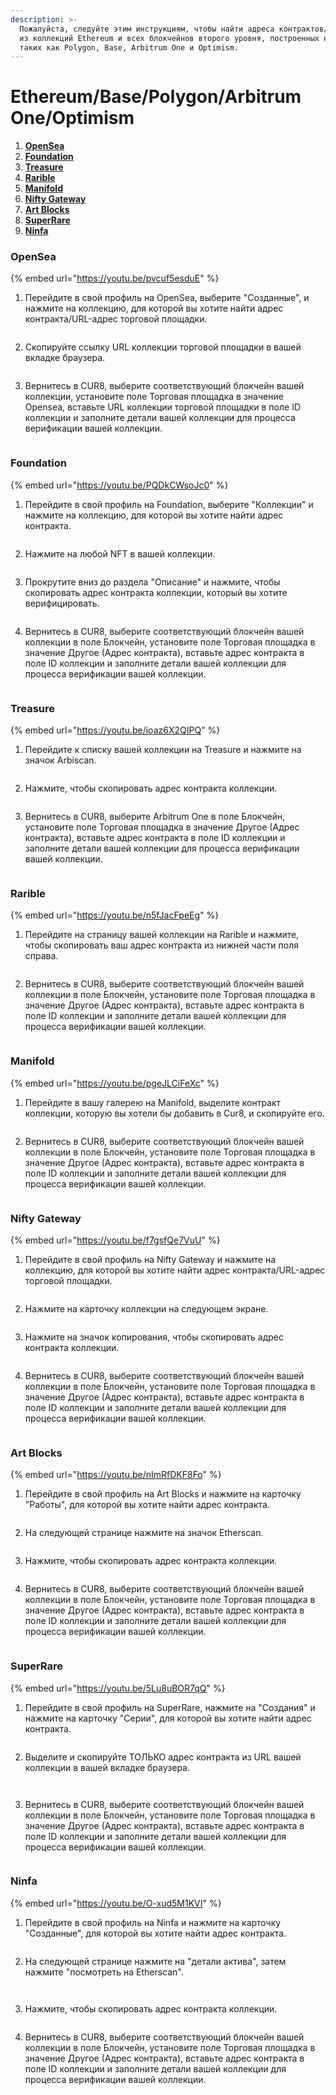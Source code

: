 ```yaml
---
description: >-
  Пожалуйста, следуйте этим инструкциям, чтобы найти адреса контрактов/URL-адреса торговых площадок
  из коллекций Ethereum и всех блокчейнов второго уровня, построенных на базе Ethereum,
  таких как Polygon, Base, Arbitrum One и Optimism.
---
```


# Ethereum/Base/Polygon/Arbitrum One/Optimism

1. [**OpenSea**](ethereum-base-polygon-arbitrum-one-optimism.md#opensea)
2. [**Foundation**](ethereum-base-polygon-arbitrum-one-optimism.md#foundation)
3. [**Treasure**](ethereum-base-polygon-arbitrum-one-optimism.md#treasure)
4. [**Rarible**](ethereum-base-polygon-arbitrum-one-optimism.md#rarible)
5. [**Manifold**](ethereum-base-polygon-arbitrum-one-optimism.md#manifold)
6. [**Nifty Gateway**](ethereum-base-polygon-arbitrum-one-optimism.md#nifty-gateway)
7. [**Art Blocks**](ethereum-base-polygon-arbitrum-one-optimism.md#art-blocks)
8. [**SuperRare**](ethereum-base-polygon-arbitrum-one-optimism.md#superrare)
9. [**Ninfa**](ethereum-base-polygon-arbitrum-one-optimism.md#ninfa)

### OpenSea

{% embed url="https://youtu.be/pvcuf5esduE" %}

1. Перейдите в свой профиль на OpenSea, выберите "Созданные", и нажмите на коллекцию, для которой вы хотите найти адрес контракта/URL-адрес торговой площадки.

<figure><img src="../../.gitbook/assets/Screenshot 2024-08-30 at 06.06.37.png" alt=""><figcaption></figcaption></figure>

2. Скопируйте ссылку URL коллекции торговой площадки в вашей вкладке браузера.

<figure><img src="../../.gitbook/assets/Screenshot 2024-09-17 at 15.03.49.png" alt=""><figcaption></figcaption></figure>

3. Вернитесь в CUR8, выберите соответствующий блокчейн вашей коллекции, установите поле Торговая площадка в значение Opensea, вставьте URL коллекции торговой площадки в поле ID коллекции и заполните детали вашей коллекции для процесса верификации вашей коллекции.

<figure><img src="../../.gitbook/assets/Screenshot 2025-01-31 at 10.43.22.png" alt=""><figcaption></figcaption></figure>

### Foundation

{% embed url="https://youtu.be/PQDkCWsoJc0" %}

1. Перейдите в свой профиль на Foundation, выберите "Коллекции" и нажмите на коллекцию, для которой вы хотите найти адрес контракта.

<figure><img src="../../.gitbook/assets/Screenshot 2024-08-30 at 06.41.17.png" alt=""><figcaption></figcaption></figure>

2. Нажмите на любой NFT в вашей коллекции.

<figure><img src="../../.gitbook/assets/Screenshot 2024-08-30 at 06.43.05.png" alt=""><figcaption></figcaption></figure>

3. Прокрутите вниз до раздела "Описание" и нажмите, чтобы скопировать адрес контракта коллекции, который вы хотите верифицировать.

<figure><img src="../../.gitbook/assets/Screenshot 2024-08-30 at 06.44.23.png" alt=""><figcaption></figcaption></figure>

4. Вернитесь в CUR8, выберите соответствующий блокчейн вашей коллекции в поле Блокчейн, установите поле Торговая площадка в значение Другое (Адрес контракта), вставьте адрес контракта в поле ID коллекции и заполните детали вашей коллекции для процесса верификации вашей коллекции.

<figure><img src="../../.gitbook/assets/Screenshot 2025-01-31 at 10.45.35.png" alt=""><figcaption></figcaption></figure>

### Treasure

{% embed url="https://youtu.be/ioaz6X2QIPQ" %}

1. Перейдите к списку вашей коллекции на Treasure и нажмите на значок Arbiscan.

<figure><img src="../../.gitbook/assets/Screenshot 2024-09-19 at 10.27.08.png" alt=""><figcaption></figcaption></figure>

2. Нажмите, чтобы скопировать адрес контракта коллекции.

<figure><img src="../../.gitbook/assets/Screenshot 2024-09-19 at 10.33.42.png" alt=""><figcaption></figcaption></figure>

3. Вернитесь в CUR8, выберите Arbitrum One в поле Блокчейн, установите поле Торговая площадка в значение Другое (Адрес контракта), вставьте адрес контракта в поле ID коллекции и заполните детали вашей коллекции для процесса верификации вашей коллекции.

<figure><img src="../../.gitbook/assets/Screenshot 2025-01-31 at 10.47.35.png" alt=""><figcaption></figcaption></figure>

### Rarible

{% embed url="https://youtu.be/n5fJacFpeEg" %}

1. Перейдите на страницу вашей коллекции на Rarible и нажмите, чтобы скопировать ваш адрес контракта из нижней части поля справа.

<figure><img src="../../.gitbook/assets/Screenshot 2024-09-19 at 10.48.45.png" alt=""><figcaption></figcaption></figure>

2. Вернитесь в CUR8, выберите соответствующий блокчейн вашей коллекции в поле Блокчейн, установите поле Торговая площадка в значение Другое (Адрес контракта), вставьте адрес контракта в поле ID коллекции и заполните детали вашей коллекции для процесса верификации вашей коллекции.

<figure><img src="../../.gitbook/assets/Screenshot 2025-01-31 at 10.45.35.png" alt=""><figcaption></figcaption></figure>

### Manifold

{% embed url="https://youtu.be/pgeJLCiFeXc" %}

1. Перейдите в вашу галерею на Manifold, выделите контракт коллекции, которую вы хотели бы добавить в Cur8, и скопируйте его.

<figure><img src="../../.gitbook/assets/Screenshot 2024-10-18 at 07.10.29.png" alt=""><figcaption></figcaption></figure>

2. Вернитесь в CUR8, выберите соответствующий блокчейн вашей коллекции в поле Блокчейн, установите поле Торговая площадка в значение Другое (Адрес контракта), вставьте адрес контракта в поле ID коллекции и заполните детали вашей коллекции для процесса верификации вашей коллекции.

<figure><img src="../../.gitbook/assets/Screenshot 2025-01-31 at 10.49.54.png" alt=""><figcaption></figcaption></figure>

### Nifty Gateway

{% embed url="https://youtu.be/f7gsfQe7VuU" %}

1. Перейдите в свой профиль на Nifty Gateway и нажмите на коллекцию, для которой вы хотите найти адрес контракта/URL-адрес торговой площадки.

<figure><img src="../../.gitbook/assets/Screenshot 2024-11-06 at 09.48.14.png" alt=""><figcaption></figcaption></figure>

2. Нажмите на карточку коллекции на следующем экране.

<figure><img src="../../.gitbook/assets/Screenshot 2024-11-06 at 09.50.05.png" alt=""><figcaption></figcaption></figure>

3. Нажмите на значок копирования, чтобы скопировать адрес контракта коллекции.

<figure><img src="../../.gitbook/assets/Screenshot 2024-11-06 at 09.51.11.png" alt=""><figcaption></figcaption></figure>

4. Вернитесь в CUR8, выберите соответствующий блокчейн вашей коллекции в поле Блокчейн, установите поле Торговая площадка в значение Другое (Адрес контракта), вставьте адрес контракта в поле ID коллекции и заполните детали вашей коллекции для процесса верификации вашей коллекции.

<figure><img src="../../.gitbook/assets/Screenshot 2025-01-31 at 10.49.54.png" alt=""><figcaption></figcaption></figure>

### Art Blocks

{% embed url="https://youtu.be/nImRfDKF8Fo" %}

1. Перейдите в свой профиль на Art Blocks и нажмите на карточку "Работы", для которой вы хотите найти адрес контракта.

<figure><img src="../../.gitbook/assets/Screenshot 2024-12-19 at 06.54.12.png" alt=""><figcaption></figcaption></figure>

2. На следующей странице нажмите на значок Etherscan.

<figure><img src="../../.gitbook/assets/Screenshot 2024-12-19 at 06.56.15.png" alt=""><figcaption></figcaption></figure>

3. Нажмите, чтобы скопировать адрес контракта коллекции.

<figure><img src="../../.gitbook/assets/Screenshot 2024-12-19 at 06.58.40.png" alt=""><figcaption></figcaption></figure>

4. Вернитесь в CUR8, выберите соответствующий блокчейн вашей коллекции в поле Блокчейн, установите поле Торговая площадка в значение Другое (Адрес контракта), вставьте адрес контракта в поле ID коллекции и заполните детали вашей коллекции для процесса верификации вашей коллекции.

<figure><img src="../../.gitbook/assets/Screenshot 2025-01-31 at 10.49.54.png" alt=""><figcaption></figcaption></figure>

### SuperRare

{% embed url="https://youtu.be/5Lu8uBOR7qQ" %}

1. Перейдите в свой профиль на SuperRare, нажмите на "Создания" и нажмите на карточку "Серии", для которой вы хотите найти адрес контракта.

<figure><img src="../../.gitbook/assets/Screenshot 2024-12-19 at 06.46.10.png" alt=""><figcaption></figcaption></figure>

2. Выделите и скопируйте ТОЛЬКО адрес контракта из URL вашей коллекции в вашей вкладке браузера.

<figure><img src="../../.gitbook/assets/Screenshot 2024-12-19 at 06.48.55.png" alt=""><figcaption></figcaption></figure>

<figure><img src="../../.gitbook/assets/Screenshot 2024-12-19 at 06.52.00.png" alt=""><figcaption></figcaption></figure>

3. Вернитесь в CUR8, выберите соответствующий блокчейн вашей коллекции в поле Блокчейн, установите поле Торговая площадка в значение Другое (Адрес контракта), вставьте адрес контракта в поле ID коллекции и заполните детали вашей коллекции для процесса верификации вашей коллекции.

<figure><img src="../../.gitbook/assets/Screenshot 2025-01-31 at 10.49.54.png" alt=""><figcaption></figcaption></figure>

### Ninfa

{% embed url="https://youtu.be/O-xud5M1KVI" %}

1. Перейдите в свой профиль на Ninfa и нажмите на карточку "Созданные", для которой вы хотите найти адрес контракта.

<figure><img src="../../.gitbook/assets/Screenshot 2025-01-15 at 11.31.35.png" alt=""><figcaption></figcaption></figure>

2. На следующей странице нажмите на "детали актива", затем нажмите "посмотреть на Etherscan".

<figure><img src="../../.gitbook/assets/Screenshot 2025-01-15 at 11.32.57.png" alt=""><figcaption></figcaption></figure>

<figure><img src="../../.gitbook/assets/Screenshot 2025-01-15 at 11.34.44.png" alt=""><figcaption></figcaption></figure>

3. Нажмите, чтобы скопировать адрес контракта коллекции.

<figure><img src="../../.gitbook/assets/Screenshot 2025-01-15 at 11.35.54.png" alt=""><figcaption></figcaption></figure>

4. Вернитесь в CUR8, выберите соответствующий блокчейн вашей коллекции в поле Блокчейн, установите поле Торговая площадка в значение Другое (Адрес контракта), вставьте адрес контракта в поле ID коллекции и заполните детали вашей коллекции для процесса верификации вашей коллекции.

<figure><img src="../../.gitbook/assets/Screenshot 2025-01-31 at 10.49.54.png" alt=""><figcaption></figcaption></figure>
